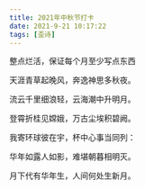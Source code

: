 ```yaml
---
title: 2021年中秋节打卡
date: 2021-9-21 10:17:22
tags: [歪诗]
---
```


整点烂活，保证每个月至少写点东西

<!--more-->

天涯青草起晚风，奔逸神思多秋夜。

流云千里细浪轻，云海潮中升明月。

登霄折桂见嫦娥，万古尘埃积碧阙。

我寄环球彼在宇，杯中心事当同列：

华年如露人如影，难堪朝暮相明灭。

月下代有华年生，人间何处生新月。